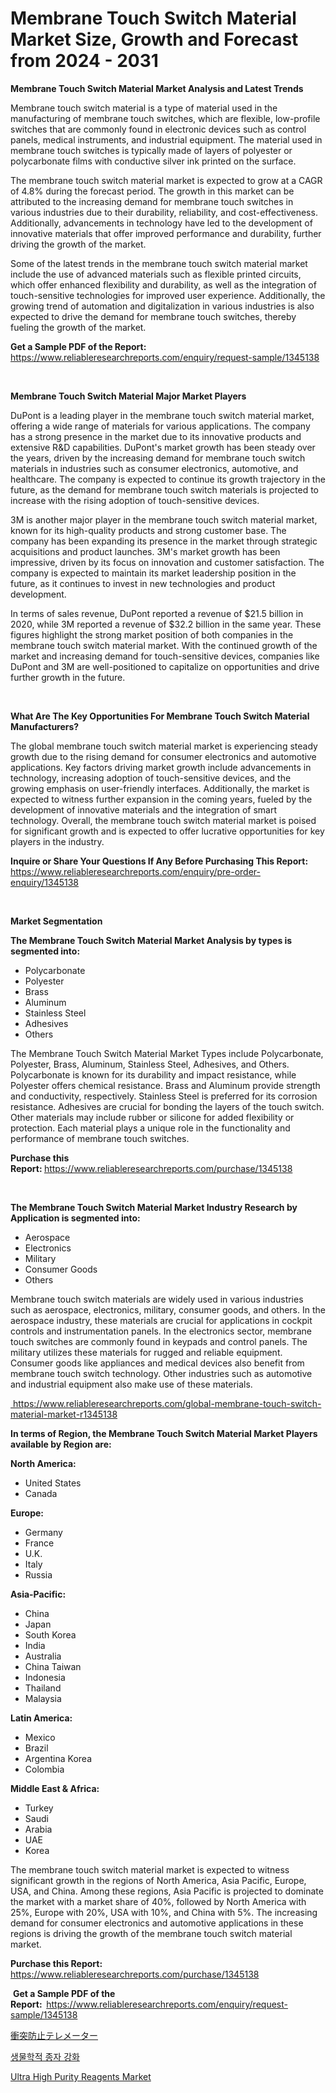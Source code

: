 <p><h1>Membrane Touch Switch Material Market Size, Growth and Forecast from 2024 - 2031</h1></p><p><strong>Membrane Touch Switch Material Market Analysis and Latest Trends</strong></p>
<p><p>Membrane touch switch material is a type of material used in the manufacturing of membrane touch switches, which are flexible, low-profile switches that are commonly found in electronic devices such as control panels, medical instruments, and industrial equipment. The material used in membrane touch switches is typically made of layers of polyester or polycarbonate films with conductive silver ink printed on the surface.</p><p>The membrane touch switch material market is expected to grow at a CAGR of 4.8% during the forecast period. The growth in this market can be attributed to the increasing demand for membrane touch switches in various industries due to their durability, reliability, and cost-effectiveness. Additionally, advancements in technology have led to the development of innovative materials that offer improved performance and durability, further driving the growth of the market.</p><p>Some of the latest trends in the membrane touch switch material market include the use of advanced materials such as flexible printed circuits, which offer enhanced flexibility and durability, as well as the integration of touch-sensitive technologies for improved user experience. Additionally, the growing trend of automation and digitalization in various industries is also expected to drive the demand for membrane touch switches, thereby fueling the growth of the market.</p></p>
<p><strong>Get a Sample PDF of the Report:&nbsp;</strong> <a href="https://www.reliableresearchreports.com/enquiry/request-sample/1345138">https://www.reliableresearchreports.com/enquiry/request-sample/1345138</a></p>
<p>&nbsp;</p>
<p><strong>Membrane Touch Switch Material Major Market Players</strong></p>
<p><p>DuPont is a leading player in the membrane touch switch material market, offering a wide range of materials for various applications. The company has a strong presence in the market due to its innovative products and extensive R&D capabilities. DuPont's market growth has been steady over the years, driven by the increasing demand for membrane touch switch materials in industries such as consumer electronics, automotive, and healthcare. The company is expected to continue its growth trajectory in the future, as the demand for membrane touch switch materials is projected to increase with the rising adoption of touch-sensitive devices.</p><p>3M is another major player in the membrane touch switch material market, known for its high-quality products and strong customer base. The company has been expanding its presence in the market through strategic acquisitions and product launches. 3M's market growth has been impressive, driven by its focus on innovation and customer satisfaction. The company is expected to maintain its market leadership position in the future, as it continues to invest in new technologies and product development.</p><p>In terms of sales revenue, DuPont reported a revenue of $21.5 billion in 2020, while 3M reported a revenue of $32.2 billion in the same year. These figures highlight the strong market position of both companies in the membrane touch switch material market. With the continued growth of the market and increasing demand for touch-sensitive devices, companies like DuPont and 3M are well-positioned to capitalize on opportunities and drive further growth in the future.</p></p>
<p>&nbsp;</p>
<p><strong>What Are The Key Opportunities For Membrane Touch Switch Material Manufacturers?</strong></p>
<p><p>The global membrane touch switch material market is experiencing steady growth due to the rising demand for consumer electronics and automotive applications. Key factors driving market growth include advancements in technology, increasing adoption of touch-sensitive devices, and the growing emphasis on user-friendly interfaces. Additionally, the market is expected to witness further expansion in the coming years, fueled by the development of innovative materials and the integration of smart technology. Overall, the membrane touch switch material market is poised for significant growth and is expected to offer lucrative opportunities for key players in the industry.</p></p>
<p><strong>Inquire or Share Your Questions If Any Before Purchasing This Report:</strong> <a href="https://www.reliableresearchreports.com/enquiry/pre-order-enquiry/1345138">https://www.reliableresearchreports.com/enquiry/pre-order-enquiry/1345138</a></p>
<p>&nbsp;</p>
<p><strong>Market Segmentation</strong></p>
<p><strong>The Membrane Touch Switch Material Market Analysis by types is segmented into:</strong></p>
<p><ul><li>Polycarbonate</li><li>Polyester</li><li>Brass</li><li>Aluminum</li><li>Stainless Steel</li><li>Adhesives</li><li>Others</li></ul></p>
<p><p>The Membrane Touch Switch Material Market Types include Polycarbonate, Polyester, Brass, Aluminum, Stainless Steel, Adhesives, and Others. Polycarbonate is known for its durability and impact resistance, while Polyester offers chemical resistance. Brass and Aluminum provide strength and conductivity, respectively. Stainless Steel is preferred for its corrosion resistance. Adhesives are crucial for bonding the layers of the touch switch. Other materials may include rubber or silicone for added flexibility or protection. Each material plays a unique role in the functionality and performance of membrane touch switches.</p></p>
<p><strong>Purchase this Report:&nbsp;</strong><a href="https://www.reliableresearchreports.com/purchase/1345138">https://www.reliableresearchreports.com/purchase/1345138</a></p>
<p>&nbsp;</p>
<p><strong>The Membrane Touch Switch Material Market Industry Research by Application is segmented into:</strong></p>
<p><ul><li>Aerospace</li><li>Electronics</li><li>Military</li><li>Consumer Goods</li><li>Others</li></ul></p>
<p><p>Membrane touch switch materials are widely used in various industries such as aerospace, electronics, military, consumer goods, and others. In the aerospace industry, these materials are crucial for applications in cockpit controls and instrumentation panels. In the electronics sector, membrane touch switches are commonly found in keypads and control panels. The military utilizes these materials for rugged and reliable equipment. Consumer goods like appliances and medical devices also benefit from membrane touch switch technology. Other industries such as automotive and industrial equipment also make use of these materials.</p></p>
<p><a href="https://www.reliableresearchreports.com/global-membrane-touch-switch-material-market-r1345138">&nbsp;https://www.reliableresearchreports.com/global-membrane-touch-switch-material-market-r1345138</a></p>
<p><strong>In terms of Region, the Membrane Touch Switch Material Market Players available by Region are:</strong></p>
<p>
    <p> <strong> North America: </strong>
        <ul>
            <li>United States</li>
            <li>Canada</li>
        </ul>
        </p> 
    <p> <strong> Europe: </strong>
        <ul>
            <li>Germany</li>
            <li>France</li>
            <li>U.K.</li>
            <li>Italy</li>
            <li>Russia</li>
        </ul>
        </p> 
    <p> <strong> Asia-Pacific: </strong>
        <ul>
            <li>China</li>
            <li>Japan</li>
            <li>South Korea</li>
            <li>India</li>
            <li>Australia</li>
            <li>China Taiwan</li>
            <li>Indonesia</li>
            <li>Thailand</li>
            <li>Malaysia</li>
        </ul>
        </p> 
    <p> <strong> Latin America: </strong>
        <ul>
            <li>Mexico</li>
            <li>Brazil</li>
            <li>Argentina Korea</li>
            <li>Colombia</li>
        </ul>
        </p> 
    <p> <strong> Middle East & Africa: </strong>
        <ul>
            <li>Turkey</li>
            <li>Saudi</li>
            <li>Arabia</li>
            <li>UAE</li>
            <li>Korea</li>
        </ul>
    </p>
    </p>
<p><p>The membrane touch switch material market is expected to witness significant growth in the regions of North America, Asia Pacific, Europe, USA, and China. Among these regions, Asia Pacific is projected to dominate the market with a market share of 40%, followed by North America with 25%, Europe with 20%, USA with 10%, and China with 5%. The increasing demand for consumer electronics and automotive applications in these regions is driving the growth of the membrane touch switch material market.</p></p>
<p><strong>Purchase this Report: </strong><a href="https://www.reliableresearchreports.com/purchase/1345138">https://www.reliableresearchreports.com/purchase/1345138</a></p>
<p>&nbsp;<strong>Get a Sample PDF of the Report:&nbsp;&nbsp;</strong><a href="https://www.reliableresearchreports.com/enquiry/request-sample/1345138">https://www.reliableresearchreports.com/enquiry/request-sample/1345138</a></p>
<p><strong></strong></p>
<p><p><a href="https://github.com/LeoraEber/Market-Research-Report-List-1/blob/main/9479680137043.md">衝突防止テレメーター</a></p><p><a href="https://github.com/msujons1512/Market-Research-Report-List-1/blob/main/7281358142557.md">생물학적 종자 강화</a></p><p><a href="https://github.com/eeenafisainka/Market-Research-Report-List-1/blob/main/ultra-high-purity-reagents-market.md">Ultra High Purity Reagents Market</a></p></p>